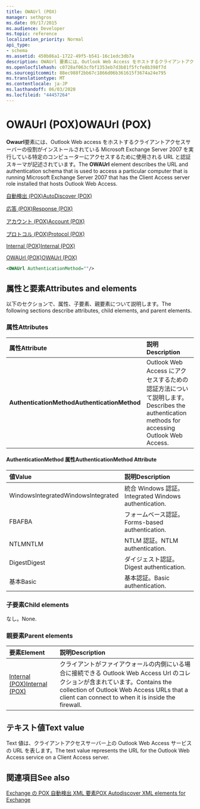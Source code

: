```yaml
---
title: OWAUrl (POX)
manager: sethgros
ms.date: 09/17/2015
ms.audience: Developer
ms.topic: reference
localization_priority: Normal
api_type:
- schema
ms.assetid: 450b86a1-1722-49f5-b541-16c1edc3db7a
description: OWAUrl 要素には、Outlook Web Access をホストするクライアントアクセスサーバーの役割がインストールされている Microsoft Exchange Server 2007 を実行している特定のコンピューターにアクセスするために使用される URL と認証スキーマが記述されています。
ms.openlocfilehash: c0728af063cfbf1353eb7d3b81f5fcfe8b398f7d
ms.sourcegitcommit: 88ec988f2bb67c1866d06b361615f3674a24e795
ms.translationtype: MT
ms.contentlocale: ja-JP
ms.lasthandoff: 06/03/2020
ms.locfileid: "44457264"
---
```

# <a name="owaurl-pox"></a><span data-ttu-id="e75b7-103">OWAUrl (POX)</span><span class="sxs-lookup"><span data-stu-id="e75b7-103">OWAUrl (POX)</span></span>

<span data-ttu-id="e75b7-104">**Owaurl**要素には、Outlook Web access をホストするクライアントアクセスサーバーの役割がインストールされている Microsoft Exchange Server 2007 を実行している特定のコンピューターにアクセスするために使用される URL と認証スキーマが記述されています。</span><span class="sxs-lookup"><span data-stu-id="e75b7-104">The **OWAUrl** element describes the URL and authentication schema that is used to access a particular computer that is running Microsoft Exchange Server 2007 that has the Client Access server role installed that hosts Outlook Web Access.</span></span> 
  
[<span data-ttu-id="e75b7-105">自動検出 (POX)</span><span class="sxs-lookup"><span data-stu-id="e75b7-105">AutoDiscover (POX)</span></span>](autodiscover-pox.md)
  
[<span data-ttu-id="e75b7-106">応答 (POX)</span><span class="sxs-lookup"><span data-stu-id="e75b7-106">Response (POX)</span></span>](response-pox.md)
  
[<span data-ttu-id="e75b7-107">アカウント (POX)</span><span class="sxs-lookup"><span data-stu-id="e75b7-107">Account (POX)</span></span>](account-pox.md)
  
[<span data-ttu-id="e75b7-108">プロトコル (POX)</span><span class="sxs-lookup"><span data-stu-id="e75b7-108">Protocol (POX)</span></span>](protocol-pox.md)
  
[<span data-ttu-id="e75b7-109">Internal (POX)</span><span class="sxs-lookup"><span data-stu-id="e75b7-109">Internal (POX)</span></span>](internal-pox.md)
  
[<span data-ttu-id="e75b7-110">OWAUrl (POX)</span><span class="sxs-lookup"><span data-stu-id="e75b7-110">OWAUrl (POX)</span></span>](owaurl-pox.md)
  
```xml
<OWAUrl AuthenticationMethod=""/>
```

## <a name="attributes-and-elements"></a><span data-ttu-id="e75b7-111">属性と要素</span><span class="sxs-lookup"><span data-stu-id="e75b7-111">Attributes and elements</span></span>

<span data-ttu-id="e75b7-112">以下のセクションで、属性、子要素、親要素について説明します。</span><span class="sxs-lookup"><span data-stu-id="e75b7-112">The following sections describe attributes, child elements, and parent elements.</span></span>
  
### <a name="attributes"></a><span data-ttu-id="e75b7-113">属性</span><span class="sxs-lookup"><span data-stu-id="e75b7-113">Attributes</span></span>

|<span data-ttu-id="e75b7-114">**属性**</span><span class="sxs-lookup"><span data-stu-id="e75b7-114">**Attribute**</span></span>|<span data-ttu-id="e75b7-115">**説明**</span><span class="sxs-lookup"><span data-stu-id="e75b7-115">**Description**</span></span>|
|:-----|:-----|
|<span data-ttu-id="e75b7-116">**AuthenticationMethod**</span><span class="sxs-lookup"><span data-stu-id="e75b7-116">**AuthenticationMethod**</span></span> <br/> |<span data-ttu-id="e75b7-117">Outlook Web Access にアクセスするための認証方法について説明します。</span><span class="sxs-lookup"><span data-stu-id="e75b7-117">Describes the authentication methods for accessing Outlook Web Access.</span></span>  <br/> |
   
#### <a name="authenticationmethod-attribute"></a><span data-ttu-id="e75b7-118">AuthenticationMethod 属性</span><span class="sxs-lookup"><span data-stu-id="e75b7-118">AuthenticationMethod Attribute</span></span>

|<span data-ttu-id="e75b7-119">**値**</span><span class="sxs-lookup"><span data-stu-id="e75b7-119">**Value**</span></span>|<span data-ttu-id="e75b7-120">**説明**</span><span class="sxs-lookup"><span data-stu-id="e75b7-120">**Description**</span></span>|
|:-----|:-----|
|<span data-ttu-id="e75b7-121">WindowsIntegrated</span><span class="sxs-lookup"><span data-stu-id="e75b7-121">WindowsIntegrated</span></span>  <br/> |<span data-ttu-id="e75b7-122">統合 Windows 認証。</span><span class="sxs-lookup"><span data-stu-id="e75b7-122">Integrated Windows authentication.</span></span>  <br/> |
|<span data-ttu-id="e75b7-123">FBA</span><span class="sxs-lookup"><span data-stu-id="e75b7-123">FBA</span></span>  <br/> |<span data-ttu-id="e75b7-124">フォームベース認証。</span><span class="sxs-lookup"><span data-stu-id="e75b7-124">Forms-based authentication.</span></span>  <br/> |
|<span data-ttu-id="e75b7-125">NTLM</span><span class="sxs-lookup"><span data-stu-id="e75b7-125">NTLM</span></span>  <br/> |<span data-ttu-id="e75b7-126">NTLM 認証。</span><span class="sxs-lookup"><span data-stu-id="e75b7-126">NTLM authentication.</span></span>  <br/> |
|<span data-ttu-id="e75b7-127">Digest</span><span class="sxs-lookup"><span data-stu-id="e75b7-127">Digest</span></span>  <br/> |<span data-ttu-id="e75b7-128">ダイジェスト認証。</span><span class="sxs-lookup"><span data-stu-id="e75b7-128">Digest authentication.</span></span>  <br/> |
|<span data-ttu-id="e75b7-129">基本</span><span class="sxs-lookup"><span data-stu-id="e75b7-129">Basic</span></span>  <br/> |<span data-ttu-id="e75b7-130">基本認証。</span><span class="sxs-lookup"><span data-stu-id="e75b7-130">Basic authentication.</span></span>  <br/> |
   
### <a name="child-elements"></a><span data-ttu-id="e75b7-131">子要素</span><span class="sxs-lookup"><span data-stu-id="e75b7-131">Child elements</span></span>

<span data-ttu-id="e75b7-132">なし。</span><span class="sxs-lookup"><span data-stu-id="e75b7-132">None.</span></span>
  
### <a name="parent-elements"></a><span data-ttu-id="e75b7-133">親要素</span><span class="sxs-lookup"><span data-stu-id="e75b7-133">Parent elements</span></span>

|<span data-ttu-id="e75b7-134">**要素**</span><span class="sxs-lookup"><span data-stu-id="e75b7-134">**Element**</span></span>|<span data-ttu-id="e75b7-135">**説明**</span><span class="sxs-lookup"><span data-stu-id="e75b7-135">**Description**</span></span>|
|:-----|:-----|
|[<span data-ttu-id="e75b7-136">Internal (POX)</span><span class="sxs-lookup"><span data-stu-id="e75b7-136">Internal (POX)</span></span>](internal-pox.md) <br/> |<span data-ttu-id="e75b7-137">クライアントがファイアウォールの内側にいる場合に接続できる Outlook Web Access Url のコレクションが含まれています。</span><span class="sxs-lookup"><span data-stu-id="e75b7-137">Contains the collection of Outlook Web Access URLs that a client can connect to when it is inside the firewall.</span></span>  <br/> |
   
## <a name="text-value"></a><span data-ttu-id="e75b7-138">テキスト値</span><span class="sxs-lookup"><span data-stu-id="e75b7-138">Text value</span></span>

<span data-ttu-id="e75b7-139">Text 値は、クライアントアクセスサーバー上の Outlook Web Access サービスの URL を表します。</span><span class="sxs-lookup"><span data-stu-id="e75b7-139">The text value represents the URL for the Outlook Web Access service on a Client Access server.</span></span>
  
## <a name="see-also"></a><span data-ttu-id="e75b7-140">関連項目</span><span class="sxs-lookup"><span data-stu-id="e75b7-140">See also</span></span>



[<span data-ttu-id="e75b7-141">Exchange の POX 自動検出 XML 要素</span><span class="sxs-lookup"><span data-stu-id="e75b7-141">POX Autodiscover XML elements for Exchange</span></span>](pox-autodiscover-xml-elements-for-exchange.md)

